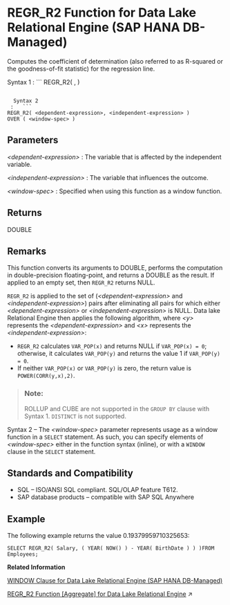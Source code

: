 <!-- loioe970c79f12d44021b872f41c9f5ce7d9 -->

# REGR\_R2 Function for Data Lake Relational Engine \(SAP HANA DB-Managed\)

Computes the coefficient of determination \(also referred to as R-squared or the goodness-of-fit statistic\) for the regression line.



 Syntax 1
 :   ```
REGR_R2( <dependent-expression>, <independent-expression> )
```

  Syntax 2
 :   ```
REGR_R2( <dependent-expression>, <independent-expression> )
OVER ( <window-spec> )
```

 

<a name="loioe970c79f12d44021b872f41c9f5ce7d9__section_rpl_rh5_vrb"/>

## Parameters

 *<dependent-expression\>*
 :   The variable that is affected by the independent variable.

  *<independent-expression\>*
 :   The variable that influences the outcome.

  *<window-spec\>*
 :   Specified when using this function as a window function.

 

<a name="loioe970c79f12d44021b872f41c9f5ce7d9__section_ejv_rh5_vrb"/>

## Returns

DOUBLE



<a name="loioe970c79f12d44021b872f41c9f5ce7d9__section_a4k_sh5_vrb"/>

## Remarks

This function converts its arguments to DOUBLE, performs the computation in double-precision floating-point, and returns a DOUBLE as the result. If applied to an empty set, then `REGR_R2` returns NULL.

`REGR_R2` is applied to the set of \(*<dependent-expression\>* and *<independent-expression\>*\) pairs after eliminating all pairs for which either *<dependent-expression\>* or *<independent-expression\>* is NULL. Data lake Relational Engine then applies the following algorithm, where *<y\>* represents the *<dependent-expression\>* and *<x\>* represents the *<independent-expression\>*:

-   `REGR_R2` calculates `VAR_POP(x)` and returns NULL if `VAR_POP(x) = 0`; otherwise, it calculates `VAR_POP(y)` and returns the value 1 if `VAR_POP(y) = 0`.
-   If neither `VAR_POP(x)` or `VAR_POP(y)` is zero, the return value is `POWER(CORR(y,x),2)`.

> ### Note:  
> ROLLUP and CUBE are not supported in the `GROUP BY` clause with Syntax 1. `DISTINCT` is not supported.

Syntax 2 – The *<window-spec\>* parameter represents usage as a window function in a `SELECT` statement. As such, you can specify elements of *<window-spec\>* either in the function syntax \(inline\), or with a `WINDOW` clause in the `SELECT` statement.



<a name="loioe970c79f12d44021b872f41c9f5ce7d9__section_chj_th5_vrb"/>

## Standards and Compatibility

-   SQL – ISO/ANSI SQL compliant. SQL/OLAP feature T612.
-   SAP database products – compatible with SAP SQL Anywhere



<a name="loioe970c79f12d44021b872f41c9f5ce7d9__section_js5_th5_vrb"/>

## Example

The following example returns the value 0.19379959710325653:

```
SELECT REGR_R2( Salary, ( YEAR( NOW() ) - YEAR( BirthDate ) ) )FROM Employees;
```

**Related Information**  


[WINDOW Clause for Data Lake Relational Engine \(SAP HANA DB-Managed\)](../030-sql-statements/window-clause-for-data-lake-relational-engine-sap-hana-db-managed-c83b61b.md "Defines all or part of a window for use with window functions such as AVG and RANK in a SELECT statement.")

[REGR_R2 Function [Aggregate] for Data Lake Relational Engine](https://help.sap.com/viewer/19b3964099384f178ad08f2d348232a9/2023_1_QRC/en-US/a575c77684f210158d23e68bbd456148.html "Computes the coefficient of determination (also referred to as R-squared or the goodness-of-fit statistic) for the regression line.") :arrow_upper_right:

